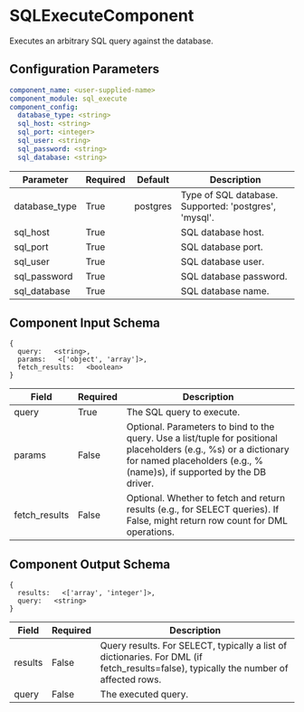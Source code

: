 # SQLExecuteComponent

Executes an arbitrary SQL query against the database.

## Configuration Parameters

```yaml
component_name: <user-supplied-name>
component_module: sql_execute
component_config:
  database_type: <string>
  sql_host: <string>
  sql_port: <integer>
  sql_user: <string>
  sql_password: <string>
  sql_database: <string>
```

| Parameter | Required | Default | Description |
| --- | --- | --- | --- |
| database_type | True | postgres | Type of SQL database. Supported: 'postgres', 'mysql'. |
| sql_host | True |  | SQL database host. |
| sql_port | True |  | SQL database port. |
| sql_user | True |  | SQL database user. |
| sql_password | True |  | SQL database password. |
| sql_database | True |  | SQL database name. |


## Component Input Schema

```
{
  query:   <string>,
  params:   <['object', 'array']>,
  fetch_results:   <boolean>
}
```
| Field | Required | Description |
| --- | --- | --- |
| query | True | The SQL query to execute. |
| params | False | Optional. Parameters to bind to the query. Use a list/tuple for positional placeholders (e.g., %s) or a dictionary for named placeholders (e.g., %(name)s), if supported by the DB driver. |
| fetch_results | False | Optional. Whether to fetch and return results (e.g., for SELECT queries). If False, might return row count for DML operations. |


## Component Output Schema

```
{
  results:   <['array', 'integer']>,
  query:   <string>
}
```
| Field | Required | Description |
| --- | --- | --- |
| results | False | Query results. For SELECT, typically a list of dictionaries. For DML (if fetch_results=false), typically the number of affected rows. |
| query | False | The executed query. |
